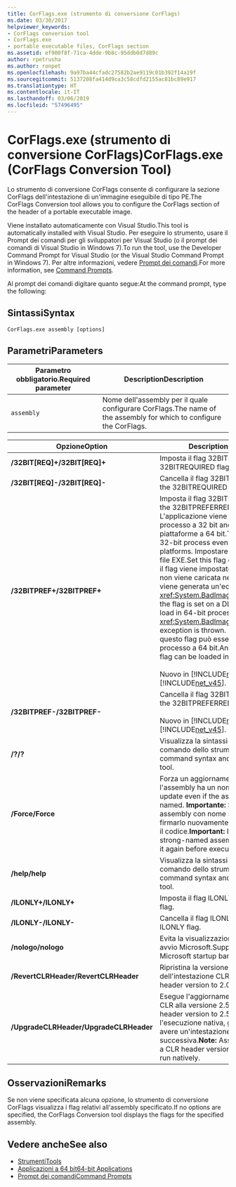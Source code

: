 ```yaml
---
title: CorFlags.exe (strumento di conversione CorFlags)
ms.date: 03/30/2017
helpviewer_keywords:
- CorFlags conversion tool
- CorFlags.exe
- portable executable files, CorFlags section
ms.assetid: ef900f8f-71ca-4dde-9b8c-95ddb0d7d89c
author: rpetrusha
ms.author: ronpet
ms.openlocfilehash: 9a97ba44cfadc27582b2ae9119c01b392f14a19f
ms.sourcegitcommit: 5137208fa414d9ca3c58cdfd2155ac81bc89e917
ms.translationtype: HT
ms.contentlocale: it-IT
ms.lasthandoff: 03/06/2019
ms.locfileid: "57496495"
---
```

# <a name="corflagsexe-corflags-conversion-tool"></a><span data-ttu-id="3c021-102">CorFlags.exe (strumento di conversione CorFlags)</span><span class="sxs-lookup"><span data-stu-id="3c021-102">CorFlags.exe (CorFlags Conversion Tool)</span></span>
<span data-ttu-id="3c021-103">Lo strumento di conversione CorFlags consente di configurare la sezione CorFlags dell'intestazione di un'immagine eseguibile di tipo PE.</span><span class="sxs-lookup"><span data-stu-id="3c021-103">The CorFlags Conversion tool allows you to configure the CorFlags section of the header of a portable executable image.</span></span>  
  
 <span data-ttu-id="3c021-104">Viene installato automaticamente con Visual Studio.</span><span class="sxs-lookup"><span data-stu-id="3c021-104">This tool is automatically installed with Visual Studio.</span></span> <span data-ttu-id="3c021-105">Per eseguire lo strumento, usare il Prompt dei comandi per gli sviluppatori per Visual Studio (o il prompt dei comandi di Visual Studio in Windows 7).</span><span class="sxs-lookup"><span data-stu-id="3c021-105">To run the tool, use the Developer Command Prompt for Visual Studio (or the Visual Studio Command Prompt in Windows 7).</span></span> <span data-ttu-id="3c021-106">Per altre informazioni, vedere [Prompt dei comandi](../../../docs/framework/tools/developer-command-prompt-for-vs.md).</span><span class="sxs-lookup"><span data-stu-id="3c021-106">For more information, see [Command Prompts](../../../docs/framework/tools/developer-command-prompt-for-vs.md).</span></span>  
  
 <span data-ttu-id="3c021-107">Al prompt dei comandi digitare quanto segue:</span><span class="sxs-lookup"><span data-stu-id="3c021-107">At the command prompt, type the following:</span></span>  
  
## <a name="syntax"></a><span data-ttu-id="3c021-108">Sintassi</span><span class="sxs-lookup"><span data-stu-id="3c021-108">Syntax</span></span>  
  
```  
CorFlags.exe assembly [options]  
```  
  
## <a name="parameters"></a><span data-ttu-id="3c021-109">Parametri</span><span class="sxs-lookup"><span data-stu-id="3c021-109">Parameters</span></span>  
  
|<span data-ttu-id="3c021-110">Parametro obbligatorio.</span><span class="sxs-lookup"><span data-stu-id="3c021-110">Required parameter</span></span>|<span data-ttu-id="3c021-111">Description</span><span class="sxs-lookup"><span data-stu-id="3c021-111">Description</span></span>|  
|------------------------|-----------------|  
|`assembly`|<span data-ttu-id="3c021-112">Nome dell'assembly per il quale configurare CorFlags.</span><span class="sxs-lookup"><span data-stu-id="3c021-112">The name of the assembly for which to configure the CorFlags.</span></span>|  
  
|<span data-ttu-id="3c021-113">Opzione</span><span class="sxs-lookup"><span data-stu-id="3c021-113">Option</span></span>|<span data-ttu-id="3c021-114">Description</span><span class="sxs-lookup"><span data-stu-id="3c021-114">Description</span></span>|  
|------------|-----------------|  
|<span data-ttu-id="3c021-115">**/32BIT[REQ]+**</span><span class="sxs-lookup"><span data-stu-id="3c021-115">**/32BIT[REQ]+**</span></span>|<span data-ttu-id="3c021-116">Imposta il flag 32BITREQUIRED.</span><span class="sxs-lookup"><span data-stu-id="3c021-116">Sets the 32BITREQUIRED flag.</span></span>|  
|<span data-ttu-id="3c021-117">**/32BIT[REQ]-**</span><span class="sxs-lookup"><span data-stu-id="3c021-117">**/32BIT[REQ]-**</span></span>|<span data-ttu-id="3c021-118">Cancella il flag 32BITREQUIRED.</span><span class="sxs-lookup"><span data-stu-id="3c021-118">Clears the 32BITREQUIRED flag.</span></span>|  
|<span data-ttu-id="3c021-119">**/32BITPREF+**</span><span class="sxs-lookup"><span data-stu-id="3c021-119">**/32BITPREF+**</span></span>|<span data-ttu-id="3c021-120">Imposta il flag 32BITPREFERRED.</span><span class="sxs-lookup"><span data-stu-id="3c021-120">Sets the 32BITPREFERRED flag.</span></span> <span data-ttu-id="3c021-121">L'applicazione viene eseguita come processo a 32 bit anche sulle piattaforme a 64 bit.</span><span class="sxs-lookup"><span data-stu-id="3c021-121">The app runs as a 32-bit process even on 64-bit platforms.</span></span> <span data-ttu-id="3c021-122">Impostare questo flag solo su file EXE.</span><span class="sxs-lookup"><span data-stu-id="3c021-122">Set this flag only on EXE files.</span></span> <span data-ttu-id="3c021-123">Se il flag viene impostato su una DLL, la DLL non viene caricata nei processi a 64 bit e viene generata un'eccezione <xref:System.BadImageFormatException>.</span><span class="sxs-lookup"><span data-stu-id="3c021-123">If the flag is set on a DLL, the DLL fails to load in 64-bit processes, and a <xref:System.BadImageFormatException> exception is thrown.</span></span> <span data-ttu-id="3c021-124">Un file EXE con questo flag può essere caricato in un processo a 64 bit.</span><span class="sxs-lookup"><span data-stu-id="3c021-124">An EXE file with this flag can be loaded into a 64-bit process.</span></span><br /><br /> <span data-ttu-id="3c021-125">Nuovo in [!INCLUDE[net_v45](../../../includes/net-v45-md.md)].</span><span class="sxs-lookup"><span data-stu-id="3c021-125">New in the [!INCLUDE[net_v45](../../../includes/net-v45-md.md)].</span></span>|  
|<span data-ttu-id="3c021-126">**/32BITPREF-**</span><span class="sxs-lookup"><span data-stu-id="3c021-126">**/32BITPREF-**</span></span>|<span data-ttu-id="3c021-127">Cancella il flag 32BITPREFERRED.</span><span class="sxs-lookup"><span data-stu-id="3c021-127">Clears the 32BITPREFERRED flag.</span></span><br /><br /> <span data-ttu-id="3c021-128">Nuovo in [!INCLUDE[net_v45](../../../includes/net-v45-md.md)].</span><span class="sxs-lookup"><span data-stu-id="3c021-128">New in the [!INCLUDE[net_v45](../../../includes/net-v45-md.md)].</span></span>|  
|<span data-ttu-id="3c021-129">**/?**</span><span class="sxs-lookup"><span data-stu-id="3c021-129">**/?**</span></span>|<span data-ttu-id="3c021-130">Visualizza la sintassi e le opzioni di comando dello strumento.</span><span class="sxs-lookup"><span data-stu-id="3c021-130">Displays command syntax and options for the tool.</span></span>|  
|<span data-ttu-id="3c021-131">**/Force**</span><span class="sxs-lookup"><span data-stu-id="3c021-131">**/Force**</span></span>|<span data-ttu-id="3c021-132">Forza un aggiornamento anche se l'assembly ha un nome sicuro.</span><span class="sxs-lookup"><span data-stu-id="3c021-132">Forces an update even if the assembly is strong-named.</span></span> <span data-ttu-id="3c021-133">**Importante:**  Se si aggiorna un assembly con nome sicuro, è necessario firmarlo nuovamente prima di eseguirne il codice.</span><span class="sxs-lookup"><span data-stu-id="3c021-133">**Important:**  If you update a strong-named assembly, you must sign it again before executing its code.</span></span>|  
|<span data-ttu-id="3c021-134">**/help**</span><span class="sxs-lookup"><span data-stu-id="3c021-134">**/help**</span></span>|<span data-ttu-id="3c021-135">Visualizza la sintassi e le opzioni di comando dello strumento.</span><span class="sxs-lookup"><span data-stu-id="3c021-135">Displays command syntax and options for the tool.</span></span>|  
|<span data-ttu-id="3c021-136">**/ILONLY+**</span><span class="sxs-lookup"><span data-stu-id="3c021-136">**/ILONLY+**</span></span>|<span data-ttu-id="3c021-137">Imposta il flag ILONLY.</span><span class="sxs-lookup"><span data-stu-id="3c021-137">Sets the ILONLY flag.</span></span>|  
|<span data-ttu-id="3c021-138">**/ILONLY-**</span><span class="sxs-lookup"><span data-stu-id="3c021-138">**/ILONLY-**</span></span>|<span data-ttu-id="3c021-139">Cancella il flag ILONLY.</span><span class="sxs-lookup"><span data-stu-id="3c021-139">Clears the ILONLY flag.</span></span>|  
|<span data-ttu-id="3c021-140">**/nologo**</span><span class="sxs-lookup"><span data-stu-id="3c021-140">**/nologo**</span></span>|<span data-ttu-id="3c021-141">Evita la visualizzazione del messaggio di avvio Microsoft.</span><span class="sxs-lookup"><span data-stu-id="3c021-141">Suppresses the Microsoft startup banner display.</span></span>|  
|<span data-ttu-id="3c021-142">**/RevertCLRHeader**</span><span class="sxs-lookup"><span data-stu-id="3c021-142">**/RevertCLRHeader**</span></span>|<span data-ttu-id="3c021-143">Ripristina la versione 2.0 dell'intestazione CLR.</span><span class="sxs-lookup"><span data-stu-id="3c021-143">Reverts the CLR header version to 2.0.</span></span>|  
|<span data-ttu-id="3c021-144">**/UpgradeCLRHeader**</span><span class="sxs-lookup"><span data-stu-id="3c021-144">**/UpgradeCLRHeader**</span></span>|<span data-ttu-id="3c021-145">Esegue l'aggiornamento dell'intestazione CLR alla versione 2.5.</span><span class="sxs-lookup"><span data-stu-id="3c021-145">Upgrades the CLR header version to 2.5.</span></span> <span data-ttu-id="3c021-146">**Nota:**  per l'esecuzione nativa, gli assembly devono avere un'intestazione CLR versione 2.5 o successiva.</span><span class="sxs-lookup"><span data-stu-id="3c021-146">**Note:**  Assemblies must have a CLR header version of 2.5 or greater to run natively.</span></span>|  
  
## <a name="remarks"></a><span data-ttu-id="3c021-147">Osservazioni</span><span class="sxs-lookup"><span data-stu-id="3c021-147">Remarks</span></span>  
 <span data-ttu-id="3c021-148">Se non viene specificata alcuna opzione, lo strumento di conversione CorFlags visualizza i flag relativi all'assembly specificato.</span><span class="sxs-lookup"><span data-stu-id="3c021-148">If no options are specified, the CorFlags Conversion tool displays the flags for the specified assembly.</span></span>  
  
## <a name="see-also"></a><span data-ttu-id="3c021-149">Vedere anche</span><span class="sxs-lookup"><span data-stu-id="3c021-149">See also</span></span>
- [<span data-ttu-id="3c021-150">Strumenti</span><span class="sxs-lookup"><span data-stu-id="3c021-150">Tools</span></span>](../../../docs/framework/tools/index.md)
- [<span data-ttu-id="3c021-151">Applicazioni a 64 bit</span><span class="sxs-lookup"><span data-stu-id="3c021-151">64-bit Applications</span></span>](../../../docs/framework/64-bit-apps.md)
- [<span data-ttu-id="3c021-152">Prompt dei comandi</span><span class="sxs-lookup"><span data-stu-id="3c021-152">Command Prompts</span></span>](../../../docs/framework/tools/developer-command-prompt-for-vs.md)
